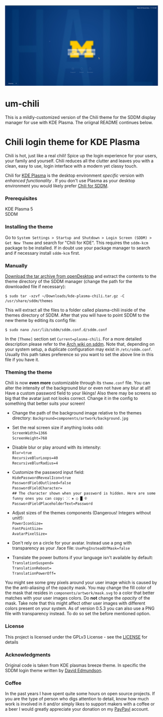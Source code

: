 ![Screenshot of the theme](Preview.png "Preview")

# um-chili

This is a mildly-customized version of the Chili theme for the SDDM display manager for use with KDE Plasma. The oriignal README continues below.


# Chili login theme for KDE Plasma

Chili is hot, just like a real chili! Spice up the login experience for your users, your family and yourself. Chili reduces all the clutter and leaves you with a clean, easy to use, login interface with a modern yet classy touch.

Chili for [KDE Plasma](https://www.kde.org/plasma-desktop) is the desktop environment *specific* version with *enhanced functionality* . If you don't use Plasma as your desktop environment you would likely prefer [Chili for SDDM](https://github.com/MarianArlt/sddm-chili).

### Prerequisites

KDE Plasma 5  
SDDM

### Installing the theme

Go to `System Settings > Startup and Shutdown > Login Screen (SDDM) > Get New Theme` and search for "Chili for KDE".
This requires the `sddm-kcm` package to be installed. If in doubt use your package manager to search and if necessary install `sddm-kcm` first.

### Manually

[Download the tar archive from openDesktop](https://www.opendesktop.org/p/1214121) and extract the contents to the theme directory of the SDDM manager (change the path for the downloaded file if necessary):
```
$ sudo tar -xzvf ~/Downloads/kde-plasma-chili.tar.gz -C /usr/share/sddm/themes
```
This will extract all the files to a folder called plasma-chili inside of the themes directory of SDDM. After that you will have to point SDDM to the new theme by editing its config file:
```
$ sudo nano /usr/lib/sddm/sddm.conf.d/sddm.conf
```
In the `[Theme]` section set `Current=plasma-chili`. For a more detailed description please refer to the [Arch wiki on sddm](https://wiki.archlinux.org/index.php/SDDM). Note that, depending on your system setup, a duplicate configuration may exist in `/etc/sddm.conf`. Usually this path takes preference so you want to set the above line in this file if you have it.

### Theming the theme

Chili is now **even more** customizable through its `theme.conf` file. You can alter the intensity of the background blur or even not have any blur at all! Have a custom password field to your likings! Also there may be screens so big that the avatar just not looks correct. Change it in the config to something that better suits your screen!

  * Change the path of the background image relative to the themes directory:
  `Background=components/artwork/background.jpg`

  * Set the real screen size if anything looks odd:  
  `ScreenWidth=1366`  
  `ScreenHeight=768`  

  * Disable blur or play around with its intensity:  
  `Blur=true`  
  `RecursiveBlurLoops=40`  
  `RecursiveBlurRadius=4`  

  * Customize the password input field:  
  `HidePasswordRevealIcon=true`  
  `PasswordFieldOutlined=false`  
  `PasswordFieldCharacter=`  
  `## The character shown when your password is hidden. Here are some funny ones you can copy: ⁙ ⁕ ○ █ ©`  
  `PasswordFieldPlaceholderText=Password`  

  * Adjust sizes of the themes components (Dangerous! Integers without unit!):  
  `PowerIconSize=`  
  `FontPointSize=`  
  `AvatarPixelSize=`  

  * Don't rely on a circle for your avatar. Instead use a png with transparency as your .face file:
  `UsePngInsteadOfMask=false`  

  * Translate the power buttons if your language isn't available by default:  
  `TranslationSuspend=`  
  `TranslationReboot=`  
  `TranslationPowerOff=`  

You might see some grey pixels around your user image which is caused by the the anti-aliasing of the opacity mask. You may change the fill color of the mask that resides in `components/artwork/mask.svg` to a color that better matches with your user images colors. Do **not** change the *opacity* of the mask. Take note that this might affect other user images with different colors present on your system. As of version 0.5.3 you can also use a PNG file with transparency instead. To do so set the before mentioned option.

### License

This project is licensed under the GPLv3 License - see the [LICENSE](LICENSE.md) for details

### Acknowledgments

Original code is taken from KDE plasmas breeze theme. In specific the SDDM login theme written by [David Edmundson](davidedmundson@kde.org).

### Coffee
In the past years I have spent quite some hours on open source projects. If you are the type of person who digs attention to detail, know how much work is involved in it and/or simply likes to support makers with a coffee or a beer I would greatly appreciate your donation on my [PayPayl](https://www.paypal.me/marianarlt) account.

